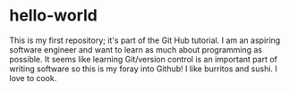 # hello-world
This is my first repository; it's part of the Git Hub tutorial.
I am an aspiring software engineer and want to learn as much about programming as possible. It seems like learning Git/version control is an important part of writing software so this is my foray into Github!
I like burritos and sushi. I love to cook. 
